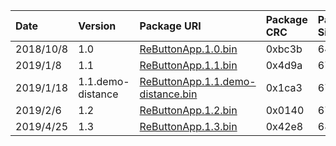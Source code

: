 |Date|Version|Package URI|Package CRC|Package Size|
|:--|:--|:--|:--|:--|
|2018/10/8|1.0|[ReButtonApp.1.0.bin](https://seeedkk.blob.core.windows.net/rebuttonfirm/ReButtonApp.1.0.bin)|0xbc3b|641924|
|2019/1/8|1.1|[ReButtonApp.1.1.bin](https://seeedkk.blob.core.windows.net/rebuttonfirm/ReButtonApp.1.1.bin)|0x4d9a|673852|
|2019/1/18|1.1.demo-distance|[ReButtonApp.1.1.demo-distance.bin](https://seeedkk.blob.core.windows.net/rebuttonfirm/ReButtonApp.1.1.demo-distance.bin)|0x1ca3|675052|
|2019/2/6|1.2|[ReButtonApp.1.2.bin](https://seeedkk.blob.core.windows.net/rebuttonfirm/ReButtonApp.1.2.bin)|0x0140|677684|
|2019/4/25|1.3|[ReButtonApp.1.3.bin](https://seeedkk.blob.core.windows.net/rebuttonfirm/ReButtonApp.1.3.bin)|0x42e8|680612|
